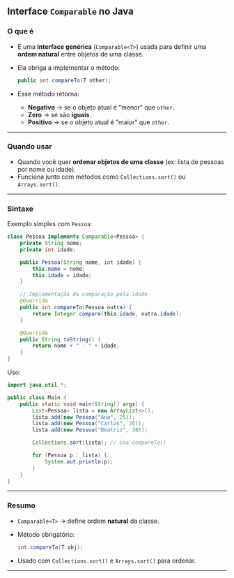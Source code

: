 ## **Interface `Comparable` no Java**

### **O que é**

* É uma **interface genérica** (`Comparable<T>`) usada para definir uma **ordem natural** entre objetos de uma classe.
* Ela obriga a implementar o método:

  ```java
  public int compareTo(T other);
  ```
* Esse método retorna:

  * **Negativo** → se o objeto atual é "menor" que `other`.
  * **Zero** → se são **iguais**.
  * **Positivo** → se o objeto atual é "maior" que `other`.

---

### **Quando usar**

* Quando você quer **ordenar objetos de uma classe** (ex: lista de pessoas por nome ou idade).
* Funciona junto com métodos como `Collections.sort()` ou `Arrays.sort()`.

---

### **Sintaxe**

Exemplo simples com `Pessoa`:

```java
class Pessoa implements Comparable<Pessoa> {
    private String nome;
    private int idade;

    public Pessoa(String nome, int idade) {
        this.nome = nome;
        this.idade = idade;
    }

    // Implementação da comparação pela idade
    @Override
    public int compareTo(Pessoa outra) {
        return Integer.compare(this.idade, outra.idade);
    }

    @Override
    public String toString() {
        return nome + " - " + idade;
    }
}
```

Uso:

```java
import java.util.*;

public class Main {
    public static void main(String[] args) {
        List<Pessoa> lista = new ArrayList<>();
        lista.add(new Pessoa("Ana", 25));
        lista.add(new Pessoa("Carlos", 20));
        lista.add(new Pessoa("Beatriz", 30));

        Collections.sort(lista); // Usa compareTo()

        for (Pessoa p : lista) {
            System.out.println(p);
        }
    }
}
```

---

### **Resumo**

* `Comparable<T>` → define ordem **natural** da classe.
* Método obrigatório:

  ```java
  int compareTo(T obj);
  ```
* Usado com `Collections.sort()` e `Arrays.sort()` para ordenar.

---